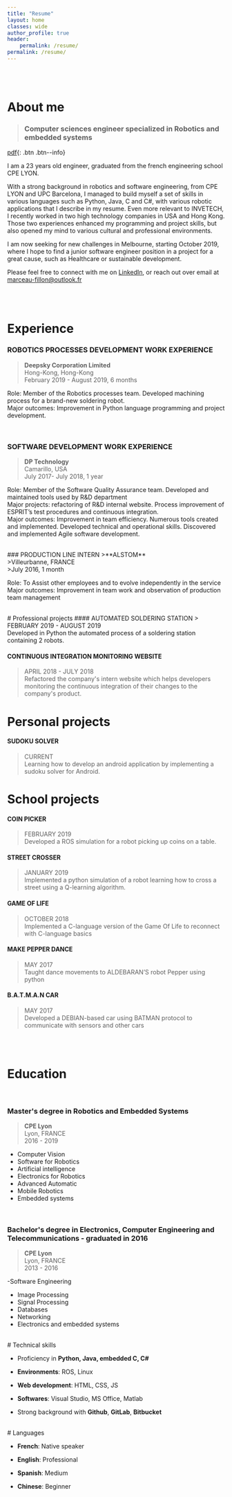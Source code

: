 ```yaml
---
title: "Resume"
layout: home
classes: wide
author_profile: true
header:
    permalink: /resume/
permalink: /resume/
---
```


<br><br>

# About me

>### Computer sciences engineer specialized in Robotics and embedded systems
[pdf](../assets/pdf/CV_Marceau_Fillon_2019.pdf){: .btn .btn--info}<br>

I am a 23 years old engineer, graduated from the french engineering school CPE LYON.

With a strong background in robotics and software engineering, from CPE LYON and
UPC Barcelona, I managed to build myself a set of skills in various languages such as Python,
Java, C and C#, with various robotic applications that I describe in my resume. Even more
relevant to INVETECH, I recently worked in two high technology companies in USA and
Hong Kong. Those two experiences enhanced my programming and project skills, but also
opened my mind to various cultural and professional environments.

I am now seeking for new challenges in Melbourne, starting October 2019, where I hope to find a junior software engineer position in a project for a great cause,
such as Healthcare or sustainable development.

Please feel free to connect with me on [LinkedIn](https://www.linkedin.com/in/marceau-fillon/), or reach out over email at marceau-fillon@outlook.fr

<br><br>
# Experience

### ROBOTICS PROCESSES DEVELOPMENT WORK EXPERIENCE
>**Deepsky Corporation Limited** <br>
>Hong-Kong, Hong-Kong<br>
>February 2019 - August 2019, 6 months<br>

Role: Member of the Robotics processes team. Developed machining process for a brand-new soldering robot. <br>
Major outcomes: Improvement in Python language programming and project development.<br>

<br>

### SOFTWARE DEVELOPMENT WORK EXPERIENCE
>**DP Technology** <br>
>Camarillo, USA<br>
>July 2017- July 2018, 1 year<br>

Role: Member of the Software Quality Assurance team. Developed and maintained tools used by R&D department <br>
Major projects: refactoring of R&D internal website. Process improvement of ESPRIT’s test procedures and continuous integration. <br>
Major outcomes: Improvement in team efficiency. Numerous tools created and implemented. Developed technical and operational skills. Discovered and implemented Agile software development. <br>

<br>
### PRODUCTION LINE INTERN
>**ALSTOM** <br>
>Villeurbanne, FRANCE<br>
>July 2016, 1 month<br>

Role: To Assist other employees and to evolve independently in the service <br>
Major outcomes: Improvement in team work and observation of production team management


<br>
# Professional projects
#### AUTOMATED SOLDERING STATION
> FEBRUARY 2019 - AUGUST 2019 <br>
Developed in Python the automated process of a soldering station containing 2 robots.

#### CONTINUOUS INTEGRATION MONITORING WEBSITE
> APRIL 2018 - JULY 2018 <br>
Refactored the company's intern website which helps developers monitoring the continuous integration of their changes to the company's product.

####  

# Personal projects

#### SUDOKU SOLVER
> CURRENT <br>
Learning how to develop an android application by implementing a sudoku solver for Android.

# School projects

#### COIN PICKER
> FEBRUARY 2019 <br>
Developed a ROS simulation for a robot picking up coins on a table.

#### STREET CROSSER
> JANUARY 2019 <br>
Implemented a python simulation of a robot learning how to cross a street using a Q-learning algorithm.

#### GAME OF LIFE
> OCTOBER 2018 <br>
Implemented a C-language version of the Game Of Life to reconnect with C-language basics		

#### MAKE PEPPER DANCE
> MAY 2017 <br>
Taught dance movements to ALDEBARAN’S robot Pepper using python

#### B.A.T.M.A.N CAR
>MAY 2017 <br>
Developed a DEBIAN-based car using BATMAN protocol to communicate with sensors and other cars
                                                         
<br>

<br>

# Education

<br>

### Master's degree in Robotics and Embedded Systems


>**CPE Lyon** <br>
Lyon, FRANCE<br>
>2016 - 2019<br>

- Computer Vision
-	Software for Robotics
-	Artificial intelligence
-	Electronics for Robotics
- Advanced Automatic
- Mobile Robotics
- Embedded systems
<br>

### Bachelor's degree in Electronics, Computer Engineering and Telecommunications - graduated in 2016

>**CPE Lyon** <br>
Lyon, FRANCE<br>
2013 - 2016<br>

-Software Engineering
- Image Processing
- Signal Processing
- Databases
- Networking
- Electronics and embedded systems


<br>
# Technical skills

- Proficiency in **Python, Java, embedded C, C#**

- **Environments**: ROS, Linux

- **Web development**: HTML, CSS, JS

- **Softwares**: Visual Studio, MS Office, Matlab

- Strong background with **Github**, **GitLab**, **Bitbucket**



<br>
# Languages

- **French**: Native speaker

- **English**: Professional

- **Spanish**: Medium

- **Chinese**: Beginner

<br>
<br>
<br>
